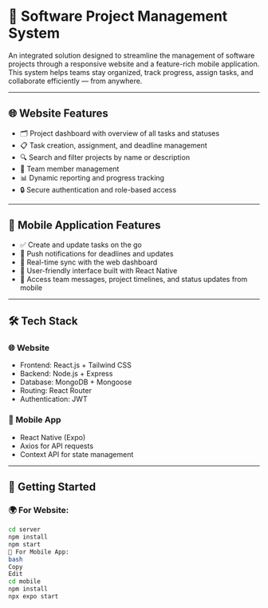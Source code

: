# 📁 Software Project Management System

An integrated solution designed to streamline the management of software projects through a responsive website and a feature-rich mobile application. This system helps teams stay organized, track progress, assign tasks, and collaborate efficiently — from anywhere.

---

## 🌐 Website Features

- 🗂️ Project dashboard with overview of all tasks and statuses
- 📋 Task creation, assignment, and deadline management
- 🔍 Search and filter projects by name or description
- 👥 Team member management
- 📊 Dynamic reporting and progress tracking
- 🔒 Secure authentication and role-based access

---

## 📱 Mobile Application Features

- ✅ Create and update tasks on the go
- 🔔 Push notifications for deadlines and updates
- 🎯 Real-time sync with the web dashboard
- 🧭 User-friendly interface built with React Native
- 📲 Access team messages, project timelines, and status updates from mobile

---

## 🛠️ Tech Stack

### 🌐 Website
- Frontend: React.js + Tailwind CSS
- Backend: Node.js + Express
- Database: MongoDB + Mongoose
- Routing: React Router
- Authentication: JWT

### 📱 Mobile App
- React Native (Expo)
- Axios for API requests
- Context API for state management

---

## 🚀 Getting Started

### 🌍 For Website:

```bash
cd server
npm install
npm start
📱 For Mobile App:
bash
Copy
Edit
cd mobile
npm install
npx expo start
